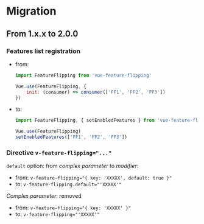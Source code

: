 # Migration

## From 1.x.x to 2.0.0

### Features list registration

* from:
    ```javascript
    import FeatureFlipping from 'vue-feature-flipping'
    
    Vue.use(FeatureFlipping, {
        init: (consumer) => consumer(['FF1', 'FF2', 'FF3'])
    })
    ```
* to:
    ```javascript
    import FeatureFlipping, { setEnabledFeatures } from 'vue-feature-flipping'
    
    Vue.use(FeatureFlipping)
    setEnabledFeatures(['FF1', 'FF2', 'FF3'])
    ```

### Directive `v-feature-flipping="..."`

`default` option: from *complex parameter* to *modifier*:
* from: `v-feature-flipping="{ key: 'XXXXX', default: true }"`  
* to: `v-feature-flipping.default="'XXXXX'"`

*Complex parameter*: removed  
* from: `v-feature-flipping="{ key: 'XXXXX' }"`  
* to: `v-feature-flipping="'XXXXX'"`

